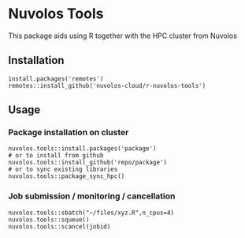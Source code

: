 # Nuvolos Tools

This package aids using R together with the HPC cluster from Nuvolos

## Installation

```
install.packages('remotes')
remotes::install_github('nuvolos-cloud/r-nuvolos-tools')
```

## Usage 

### Package installation on cluster

```
nuvolos.tools::install.packages('package')
# or to install from github
nuvolos.tools::install_github('repo/package')
# or to sync existing libraries
nuvolos.tools::package_sync_hpc()
```

### Job submission / monitoring / cancellation

```
nuvolos.tools::sbatch("~/files/xyz.R",n_cpus=4)
nuvolos.tools::squeue()
nuvolos.tools::scancel(jobid)
```
